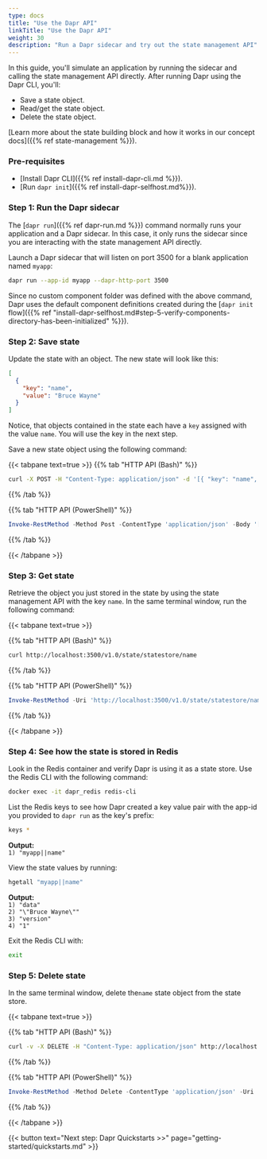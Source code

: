 ```yaml
---
type: docs
title: "Use the Dapr API"
linkTitle: "Use the Dapr API"
weight: 30
description: "Run a Dapr sidecar and try out the state management API"
---
```


In this guide, you'll simulate an application by running the sidecar and calling the state management API directly. 
After running Dapr using the Dapr CLI, you'll:

- Save a state object.
- Read/get the state object.
- Delete the state object.

[Learn more about the state building block and how it works in our concept docs]({{% ref state-management %}}).

### Pre-requisites

- [Install  Dapr CLI]({{% ref install-dapr-cli.md %}}).
- [Run `dapr init`]({{% ref install-dapr-selfhost.md%}}).

### Step 1: Run the Dapr sidecar

The [`dapr run`]({{% ref dapr-run.md %}}) command normally runs your application and a Dapr sidecar. In this case, 
it only runs the sidecar since you are interacting with the state management API directly.

Launch a Dapr sidecar that will listen on port 3500 for a blank application named `myapp`:

```bash
dapr run --app-id myapp --dapr-http-port 3500
```

Since no custom component folder was defined with the above command, Dapr uses the default component definitions created during the [`dapr init` flow]({{% ref "install-dapr-selfhost.md#step-5-verify-components-directory-has-been-initialized" %}}).

### Step 2: Save state

Update the state with an object. The new state will look like this:

```json
[
  {
    "key": "name",
    "value": "Bruce Wayne"
  }
]
```

Notice, that objects contained in the state each have a `key` assigned with the value `name`. You will use the key in the next step.

Save a new state object using the following command:

{{< tabpane text=true >}}
{{% tab "HTTP API (Bash)" %}}

```bash
curl -X POST -H "Content-Type: application/json" -d '[{ "key": "name", "value": "Bruce Wayne"}]' http://localhost:3500/v1.0/state/statestore
```

{{% /tab %}}

{{% tab "HTTP API (PowerShell)" %}}

```powershell
Invoke-RestMethod -Method Post -ContentType 'application/json' -Body '[{ "key": "name", "value": "Bruce Wayne"}]' -Uri 'http://localhost:3500/v1.0/state/statestore'
```

{{% /tab %}}

{{< /tabpane >}}

### Step 3: Get state

Retrieve the object you just stored in the state by using the state management API with the key `name`. In the same terminal window, run the following command:

{{< tabpane text=true >}}

{{% tab "HTTP API (Bash)" %}}

```bash
curl http://localhost:3500/v1.0/state/statestore/name 
```

{{% /tab %}}

{{% tab "HTTP API (PowerShell)" %}}

```powershell
Invoke-RestMethod -Uri 'http://localhost:3500/v1.0/state/statestore/name'
```

{{% /tab %}}

{{< /tabpane >}}

### Step 4: See how the state is stored in Redis

Look in the Redis container and verify Dapr is using it as a state store. Use the Redis CLI with the following command:

```bash
docker exec -it dapr_redis redis-cli
```

List the Redis keys to see how Dapr created a key value pair with the app-id you provided to `dapr run` as the key's prefix:

```bash
keys *
```

**Output:**  
`1) "myapp||name"`

View the state values by running:

```bash
hgetall "myapp||name"
```

**Output:**  
`1) "data"`  
`2) "\"Bruce Wayne\""`  
`3) "version"`  
`4) "1"`  

Exit the Redis CLI with:

```bash
exit
```

### Step 5: Delete state

In the same terminal window, delete the`name` state object from the state store.

{{< tabpane text=true >}}

{{% tab "HTTP API (Bash)" %}}

```bash
curl -v -X DELETE -H "Content-Type: application/json" http://localhost:3500/v1.0/state/statestore/name
```

{{% /tab %}}

{{% tab "HTTP API (PowerShell)" %}}

```powershell
Invoke-RestMethod -Method Delete -ContentType 'application/json' -Uri 'http://localhost:3500/v1.0/state/statestore/name'
```

{{% /tab %}}

{{< /tabpane >}}

{{< button text="Next step: Dapr Quickstarts >>" page="getting-started/quickstarts.md" >}}

